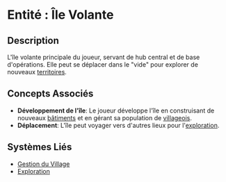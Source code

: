 # Entité : Île Volante

## Description
L'île volante principale du joueur, servant de hub central et de base d'opérations. Elle peut se déplacer dans le "vide" pour explorer de nouveaux [territoires](./Territory.md).

## Concepts Associés
- **Développement de l'île**: Le joueur développe l'île en construisant de nouveaux [bâtiments](./Building.md) et en gérant sa population de [villageois](./Villager.md).
- **Déplacement**: L'île peut voyager vers d'autres lieux pour l'[exploration](../Systems/Exploration.md).

## Systèmes Liés
- [Gestion du Village](../Systems/VillageManagement.md)
- [Exploration](../Systems/Exploration.md)